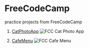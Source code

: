 # FreeCodeCamp

practice projects from FreeCodeCamp
1. [CatPhotoApp](https://catphotoapp-online.netlify.app)
![FCC Cat Photo App](https://user-images.githubusercontent.com/100053535/222855546-6e5e4980-2c95-41de-b4d8-c0146ae204f5.JPG)

2. [CafeMenu](https://cafe-menu-online.netlify.app)
![FCC Cafe Menu](https://user-images.githubusercontent.com/100053535/222855409-b687e4e1-62fe-4745-a733-8643cc7061e0.JPG)
